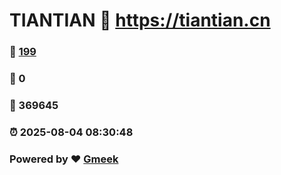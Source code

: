 # TIANTIAN :link: https://tiantian.cn 
### :page_facing_up: [199](https://tiantian.cn/tag.html) 
### :speech_balloon: 0 
### :hibiscus: 369645 
### :alarm_clock: 2025-08-04 08:30:48 
### Powered by :heart: [Gmeek](https://github.com/Meekdai/Gmeek)
